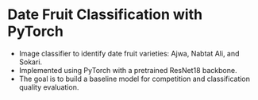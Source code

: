 # Date Fruit Classification with PyTorch

* Image classifier to identify date fruit varieties: Ajwa, Nabtat Ali, and Sokari.
* Implemented using PyTorch with a pretrained ResNet18 backbone.
* The goal is to build a baseline model for competition and classification quality evaluation.
